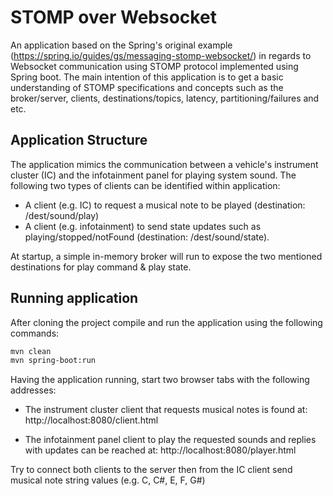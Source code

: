 # STOMP over Websocket
An application based on the Spring's original example (https://spring.io/guides/gs/messaging-stomp-websocket/) in regards to Websocket communication using STOMP protocol implemented using Spring boot. The main intention of this application is to get a basic understanding of STOMP specifications and concepts such as the broker/server, clients, destinations/topics, latency, partitioning/failures and etc.

## Application Structure
The application mimics the communication between a vehicle's instrument cluster (IC) and the infotainment panel for playing system sound. The following two types of clients can be identified within application:

- A client (e.g. IC) to request a musical note to be played (destination: /dest/sound/play)
- A client (e.g. infotainment) to send state updates such as playing/stopped/notFound (destination: /dest/sound/state).

At startup, a simple in-memory broker will run to expose the two mentioned destinations for play command & play state.

## Running application
After cloning the project compile and run the application using the following commands:

``` bash
mvn clean
mvn spring-boot:run
```

Having the application running, start two browser tabs with the following addresses:

- The instrument cluster client that requests musical notes is found at: http://localhost:8080/client.html

- The infotainment panel client to play the requested sounds and replies with updates can be reached at: http://localhost:8080/player.html

Try to connect both clients to the server then from the IC client send musical note string values (e.g. C, C#, E, F, G#)
